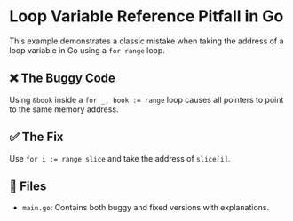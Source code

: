 # Loop Variable Reference Pitfall in Go

This example demonstrates a classic mistake when taking the address of a loop variable in Go using a `for range` loop.

## ❌ The Buggy Code

Using `&book` inside a `for _, book := range` loop causes all pointers to point to the same memory address.

## ✅ The Fix

Use `for i := range slice` and take the address of `slice[i]`.

## 📁 Files

- `main.go`: Contains both buggy and fixed versions with explanations.

